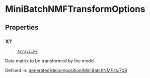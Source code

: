 # MiniBatchNMFTransformOptions

## Properties

### X?

> [`ArrayLike`](../types/ArrayLike.md)

Data matrix to be transformed by the model.

Defined in:  [generated/decomposition/MiniBatchNMF.ts:708](https://github.com/transitive-bullshit/scikit-learn-ts/blob/92ab806/packages/sklearn/src/generated/decomposition/MiniBatchNMF.ts#L708)
